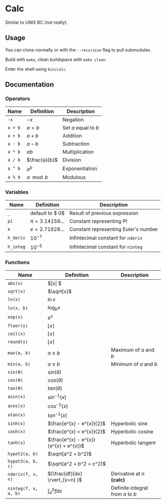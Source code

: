 # Calc

Similar to UNIX BC (not really).

## Usage

You can clone normally or with the `--recursive` flag to pull submodules.

Build with `make`, clean buildspace with `make clean`.

Enter the shell using `bin/calc`.

## Documentation 

### Operators

| Name | Definition | Description |
| --- | --- | --- |
| `-x` | $-x$ | Negation |
| `a = b` | $a = b$ | Set $a$ equal to $b$ |
| `a + b` | $a + b$ | Addition |
| `a - b` | $a - b$ | Subtraction |
| `a * b` | $ab$ | Multiplication |
| `a / b` | $\frac{a}{b}$ | Division |
| `a ^ b` | $a^{b}$ | Exponentiation |
| `a % b` | $a\mod{b}$ | Modulous |

### Variables 
| Name | Definition | Description |
| --- | --- | --- |
| `_` | default to $ 0$ | Result of previous expression |
| `pi` | $\pi = 3.14159...$ | Constant representing PI |
| `e` | $e = 2.71828...$ | Constant representing Euler's number |
| `h_deriv` | $10^{-7}$ | Infintecimal constant for `nderiv` |
| `h_integ` | $10^{-5}$ | Infintecimal constant for `ninteg` |

### Functions
| Name | Definition | Description |
| --- | --- | --- |
| `abs(x)` | $\|x\| $|  |
| `sqrt(x)` | $\sqrt{x}$ |  |
| `ln(x)` | $\ln{x}$ |  |
| `ln(x, b)` | $\log_{b}{x}$ |  |
| `exp(x)` | $e^{x}$ |  |
| `floor(x)` | $\lfloor{x}\rfloor$ |  |
| `ceil(x)` | $\lceil{x}\rceil$ |  |
| `round(x)` | $\lfloor{x}\rceil$ |  |
| `max(a, b)` | $a \wedge b$ | Maximum of $a$ and $b$ |
| `min(a, b)` | $a \vee b$ | Minimum of $a$ and $b$ |
| `sin(θ)` | $sin(\theta)$ | |
| `cos(θ)` | $cos(\theta)$ | |
| `tan(θ)` | $tan(\theta)$ | |
| `asin(x)` | $sin^{-1}(x)$ | |
| `acos(x)` | $cos^{-1}(x)$ | |
| `atan(x)` | $tan^{-1}(x)$ | |
| `sinh(x)` | $\frac{e^{x} - e^{x}}{2}$ | Hyperbolic sine |
| `cosh(x)` | $\frac{e^{x} + e^{x}}{2}$ | Hyperbolic cosine|
| `tanh(x)` | $\frac{e^{x} - e^{x}}{e^{x} + e^{x}}$ | Hyperbolic tangent |
| `hypot2(a, b)` | $\sqrt{a^2 + b^2}$ | |
| `hypot3(a, b, c)` | $\sqrt{a^2 + b^2 + c^2}$ | |
| `nderiv(f, x, n)` | ${\frac{df}{dx} \rvert_{x=n} }$ | Derivative at $n$ **(calc)**|
| `ninteg(f, x, a, b)` | ${\int_{a}^{b}{fdx}}$ | Definite integral from $a$ to $b$ |